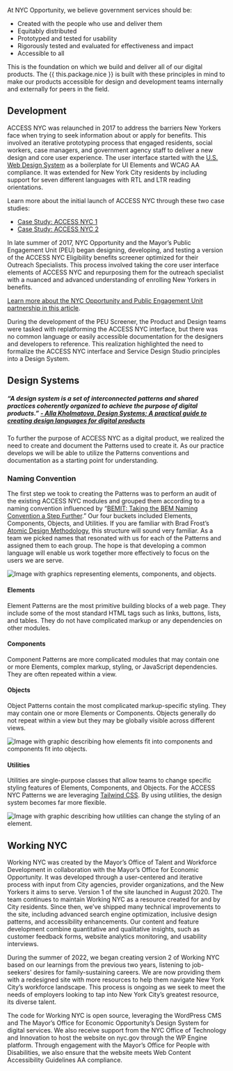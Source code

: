 
At NYC Opportunity, we believe government services should be:

* Created with the people who use and deliver them
* Equitably distributed
* Prototyped and tested for usability
* Rigorously tested and evaluated for effectiveness and impact
* Accessible to all

This is the foundation on which we build and deliver all of our digital products. The {{ this.package.nice }} is built with these principles in mind to make our products accessible for design and development teams internally and externally for peers in the field.

## Development

ACCESS NYC was relaunched in 2017 to address the barriers New Yorkers face when trying to seek information about or apply for benefits. This involved an iterative prototyping process that engaged residents, social workers, case managers, and government agency staff to deliver a new design and core user experience. The user interface started with the [U.S. Web Design System](https://designsystem.digital.gov/) as a boilerplate for UI Elements and WCAG AA compliance. It was extended for New York City residents by including support for seven different languages with RTL and LTR reading orientations.

Learn more about the initial launch of ACCESS NYC through these two case studies:

* [Case Study: ACCESS NYC 1](https://civicservicedesign.com/case-study-access-nyc-part-1-5ccdf1c4a520)
* [Case Study: ACCESS NYC 2](https://civicservicedesign.com/case-study-access-nyc-part-2-f86130ebdead)

In late summer of 2017, NYC Opportunity and the Mayor’s Public Engagement Unit (PEU) began designing, developing, and testing a version of the ACCESS NYC Eligibility benefits screener optimized for their Outreach Specialists. This process involved taking the core user interface elements of ACCESS NYC and repurposing them for the outreach specialist with a nuanced and advanced understanding of enrolling New Yorkers in benefits.

[Learn more about the NYC Opportunity and Public Engagement Unit partnership in this article](https://medium.com/nyc-opportunity/nyc-opportunity-and-the-public-engagement-unit-partner-for-facilitated-benefits-screening-and-e889407ccf4c).

During the development of the PEU Screener, the Product and Design teams were tasked with replatforming the ACCESS NYC interface, but there was no common language or easily accessible documentation for the designers and developers to reference. This realization highlighted the need to formalize the ACCESS NYC interface and Service Design Studio principles into a Design System.

## Design Systems

##### “A design system is a set of interconnected patterns and shared practices coherently organized to achieve the purpose of digital products.” [_- Alla Kholmatova, Design Systems; A practical guide to creating design languages for digital products_](http://designsystemsbook.com)

To further the purpose of ACCESS NYC as a digital product, we realized the need to create and document the Patterns used to create it. As our practice develops we will be able to utilize the Patterns conventions and documentation as a starting point for understanding.

### Naming Convention

The first step we took to creating the Patterns was to perform an audit of the existing ACCESS NYC modules and grouped them according to a naming convention influenced by “[BEMIT: Taking the BEM Naming Convention a Step Further](https://csswizardry.com/2015/08/bemit-taking-the-bem-naming-convention-a-step-further/).” Our four buckets included Elements, Components, Objects, and Utilities. If you are familiar with Brad Frost’s [Atomic Design Methodology](http://atomicdesign.bradfrost.com/chapter-2/), this structure will sound very familiar. As a team we picked names that resonated with us for each of the Patterns and assigned them to each group. The hope is that developing a common language will enable us work together more effectively to focus on the users we are serve.

![Image with graphics representing elements, components, and objects.](images/naming-01.png "Elements, Components, and Objects")

#### Elements

Element Patterns are the most primitive building blocks of a web page. They include some of the most standard HTML tags such as links, buttons, lists, and tables. They do not have complicated markup or any dependencies on other modules.

#### Components

Component Patterns are more complicated modules that may contain one or more Elements, complex markup, styling, or JavaScript dependencies. They are often repeated within a view.

#### Objects

Object Patterns contain the most complicated markup-specific styling. They may contain one or more Elements or Components. Objects generally do not repeat within a view but they may be globally visible across different views.

![Image with graphic describing how elements fit into components and components fit into objects.](images/naming-02.png "How Elements, Components, and Objects Fit Together")

#### Utilities

Utilities are single-purpose classes that allow teams to change specific styling features of Elements, Components, and Objects. For the ACCESS NYC Patterns we are leveraging [Tailwind CSS](https://tailwindcss.com). By using utilities, the design system becomes far more flexible.

![Image with graphic describing how utilities can change the styling of an element.](images/naming-03.png "Utilities")

## Working NYC

Working NYC was created by the Mayor’s Office of Talent and Workforce Development in collaboration with the Mayor’s Office for Economic Opportunity. It was developed through a user-centered and iterative process with input from City agencies, provider organizations, and the New Yorkers it aims to serve. Version 1 of the site launched in August 2020. The team continues to maintain Working NYC as a resource created for and by City residents. Since then, we’ve shipped many technical improvements to the site, including advanced search engine optimization, inclusive design patterns, and accessibility enhancements. Our content and feature development combine quantitative and qualitative insights, such as customer feedback forms, website analytics monitoring, and usability interviews.

During the summer of 2022, we began creating version 2 of Working NYC based on our learnings from the previous two years, listening to job-seekers' desires for family-sustaining careers. We are now providing them with a redesigned site with more resources to help them navigate New York City’s workforce landscape. This process is ongoing as we seek to meet the needs of employers looking to tap into New York City’s greatest resource, its diverse talent.

The code for Working NYC is open source, leveraging the WordPress CMS and The Mayor’s Office for Economic Opportunity’s Design System for digital services. We also receive support from the NYC Office of Technology and Innovation to host the website on nyc.gov through the WP Engine platform. Through engagement with the Mayor’s Office for People with Disabilities, we also ensure that the website meets Web Content Accessibility Guidelines AA compliance.
